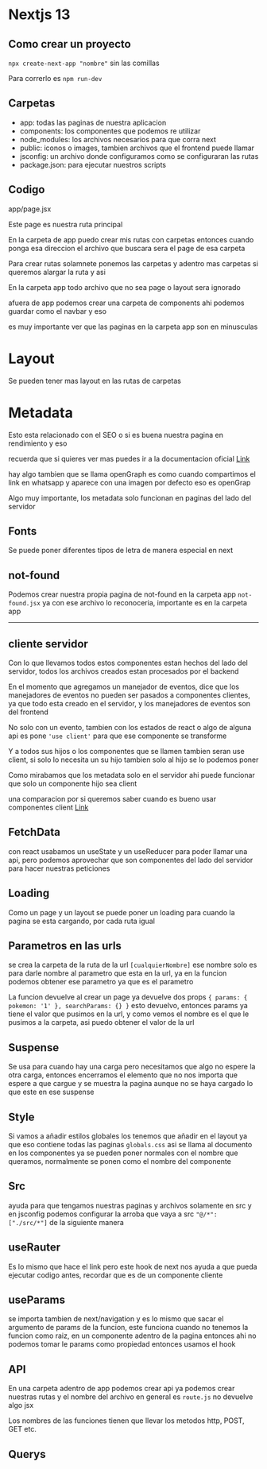 # Nextjs 13

## Como crear un proyecto

`npx create-next-app "nombre"` sin las comillas

Para correrlo es `npm run-dev`

## Carpetas

- app: todas las paginas de nuestra aplicacion
- components: los componentes que podemos re utilizar
- node_modules: los archivos necesarios para que corra next
- public: iconos o images, tambien archivos que el frontend puede llamar
- jsconfig: un archivo donde configuramos como se configuraran las rutas
- package.json: para ejecutar nuestros scripts

## Codigo

app/page.jsx

Este page es nuestra ruta principal

En la carpeta de app puedo crear mis rutas con carpetas entonces cuando ponga esa direccion el archivo que buscara sera el page de esa carpeta

Para crear rutas solamnete ponemos las carpetas y adentro mas carpetas si queremos alargar la ruta y asi

En la carpeta app todo archivo que no sea page o layout sera ignorado

afuera de app podemos crear una carpeta de components ahi podemos guardar como el navbar y eso

es muy importante ver que las paginas en la carpeta app son en minusculas

# Layout

Se pueden tener mas layout en las rutas de carpetas

# Metadata

Esto esta relacionado con el SEO o si es buena nuestra pagina en rendimiento y eso

recuerda que si quieres ver mas puedes ir a la documentacion oficial
[Link](https://nextjs.org/docs/app/api-reference/functions/generate-metadata)

hay algo tambien que se llama openGraph es como cuando compartimos el link en whatsapp y aparece con una imagen por defecto eso es openGrap

Algo muy importante, los metadata solo funcionan en paginas del lado del servidor

## Fonts

Se puede poner diferentes tipos de letra de manera especial en next

## not-found

Podemos crear nuestra propia pagina de not-found en la carpeta app `not-found.jsx` ya con ese archivo lo reconoceria, importante es en la carpeta app

---

## cliente servidor

Con lo que llevamos todos estos componentes estan hechos del lado del servidor, todos los archivos creados estan procesados por el backend

En el momento que agregamos un manejador de eventos, dice que los manejadores de eventos no pueden ser pasados a componentes clientes, ya que todo esta creado en el servidor, y los manejadores de eventos son del frontend

No solo con un evento, tambien con los estados de react o algo de alguna api es pone `'use client'` para que ese componente se transforme

Y a todos sus hijos o los componentes que se llamen tambien seran use client, si solo lo necesita un su hijo tambien solo al hijo se lo podemos poner

Como mirabamos que los metadata solo en el servidor ahi puede funcionar que solo un componente hijo sea client

una comparacion por si queremos saber cuando es bueno usar componentes client [Link](https://nextjs.org/docs/getting-started/react-essentials)

## FetchData

con react usabamos un useState y un useReducer para poder llamar una api, pero podemos aprovechar que son componentes del lado del servidor para hacer nuestras peticiones

## Loading

Como un page y un layout se puede poner un loading para cuando la pagina se esta cargando, por cada ruta igual

## Parametros en las urls

se crea la carpeta de la ruta de la url `[cualquierNombre]` ese nombre solo es para darle nombre al parametro que esta en la url, ya en la funcion podemos obtener ese parametro ya que es el parametro

La funcion devuelve al crear un page ya devuelve dos props `{ params: { pokemon: '1' }, searchParams: {} }` esto devuelvo, entonces params ya tiene el valor que pusimos en la url, y como vemos el nombre es el que le pusimos a la carpeta, asi puedo obtener el valor de la url

## Suspense

Se usa para cuando hay una carga pero necesitamos que algo no espere la otra carga, entonces encerramos el elemento que no nos importa que espere a que cargue y se muestra la pagina aunque no se haya cargado lo que este en ese suspense

## Style

Si vamos a añadir estilos globales los tenemos que añadir en el layout ya que eso contiene todas las paginas `globals.css` asi se llama al documento en los componentes ya se pueden poner normales con el nombre que queramos, normalmente se ponen como el nombre del componente

## Src

ayuda para que tengamos nuestras paginas y archivos solamente en src y en jsconfig podemos configurar la arroba que vaya a src `"@/*": ["./src/*"]` de la siguiente manera

## useRauter

Es lo mismo que hace el link pero este hook de next nos ayuda a que pueda ejecutar codigo antes, recordar que es de un componente cliente

## useParams

se importa tambien de next/navigation y es lo mismo que sacar el argumento de params de la funcion, este funciona cuando no tenemos la funcion como raiz, en un componente adentro de la pagina entonces ahi no podemos tomar le params como propiedad entonces usamos el hook

## API

En una carpeta adentro de app podemos crear api ya podemos crear nuestras rutas y el nombre del archivo en general es `route.js` no devuelve algo jsx

Los nombres de las funciones tienen que llevar los metodos http, POST, GET etc.

## Querys